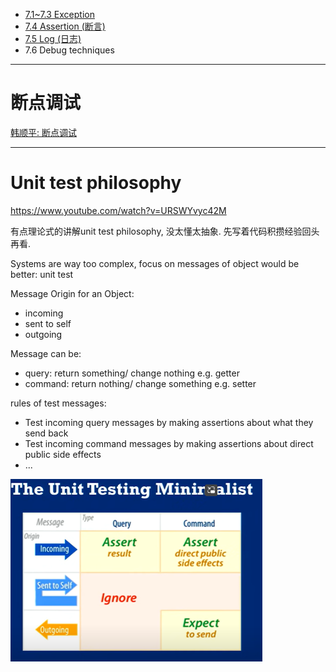 
+ [7.1~7.3 Exception](./Exception.md)
+ [7.4 Assertion (断言)](./Assertion.md)
+ [7.5 Log (日志)](./Log.md)
+ 7.6 Debug techniques



---
# 断点调试

[韩顺平: 断点调试](https://www.bilibili.com/video/BV1fh411y7R8/?p=328&vd_source=c6866d088ad067762877e4b6b23ab9df)

---

# Unit test philosophy

https://www.youtube.com/watch?v=URSWYvyc42M 

有点理论式的讲解unit test philosophy, 没太懂太抽象. 先写着代码积攒经验回头再看.

Systems are way too complex, focus on messages of object would be better: unit test

Message Origin for an Object: 
+ incoming
+ sent to self
+ outgoing

Message can be:
+ query: return something/ change nothing e.g. getter
+ command: return nothing/ change something e.g. setter

rules of test messages:
+ Test incoming query messages by making assertions about what they send back
+ Test incoming command messages by making assertions about direct public side effects
+ ...

<img src="../Src_md/unit-test-philosophy.png" width=80%>